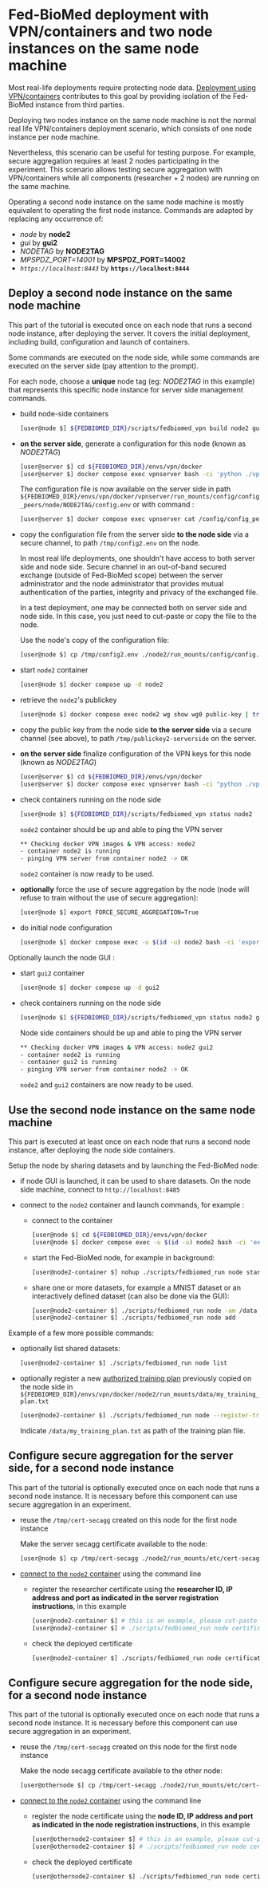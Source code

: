 # Fed-BioMed deployment with VPN/containers and two node instances on the same node machine

Most real-life deployments require protecting node data. [Deployment using VPN/containers](./deployment-vpn.md) contributes to this goal by providing isolation of the Fed-BioMed instance from third parties.

Deploying two nodes instance on the same node machine is not the normal real life VPN/containers deployment scenario, which consists of one node instance per node machine.

Nevertheless, this scenario can be useful for testing purpose. For example, secure aggregation requires at least 2 nodes participating in the experiment. This scenario allows testing secure aggregation with VPN/containers while all components (researcher + 2 nodes) are running on the same machine.

Operating a second node instance on the same node machine is mostly equivalent to operating the first node instance. Commands are adapted by replacing any occurrence of:

- *node* by **node2**
- *gui* by **gui2**
- *NODETAG* by **NODE2TAG**
- *MPSPDZ_PORT=14001* by **MPSPDZ_PORT=14002**
- *`https://localhost:8443`* by **`https://localhost:8444`**


## Deploy a second node instance on the same node machine

This part of the tutorial is executed once on each node that runs a second node instance, after deploying the server.
It covers the initial deployment, including build, configuration and launch of containers.

Some commands are executed on the node side, while some commands are executed on the server side (pay attention to the prompt).

For each node, choose a **unique** node tag (eg: *NODE2TAG* in this example) that represents this specific node instance for server side management commands.

* build node-side containers

    ```bash
    [user@node $] ${FEDBIOMED_DIR}/scripts/fedbiomed_vpn build node2 gui2
    ```

* **on the server side**, generate a configuration for this node (known as *NODE2TAG*)

    ```bash
    [user@server $] cd ${FEDBIOMED_DIR}/envs/vpn/docker
    [user@server $] docker compose exec vpnserver bash -ci 'python ./vpn/bin/configure_peer.py genconf node NODE2TAG'
    ```

    The configuration file is now available on the server side in path `${FEDBIOMED_DIR}/envs/vpn/docker/vpnserver/run_mounts/config/config_peers/node/NODE2TAG/config.env` or with command :

    ```bash
    [user@server $] docker compose exec vpnserver cat /config/config_peers/node/NODE2TAG/config.env
    ```

* copy the configuration file from the server side **to the node side** via a secure channel, to path `/tmp/config2.env` on the node.

    In most real life deployments, one shouldn't have access to both server side and node side. Secure channel in an out-of-band secured exchange (outside of Fed-BioMed scope) between the server administrator and the node administrator that provides mutual authentication of the parties, integrity and privacy of the exchanged file.

    In a test deployment, one may be connected both on server side and node side. In this case, you just need to cut-paste or copy the file to the node.

    Use the node's copy of the configuration file:

    ```bash
    [user@node $] cp /tmp/config2.env ./node2/run_mounts/config/config.env
    ```

* start `node2` container

    ```bash
    [user@node $] docker compose up -d node2
    ```

* retrieve the `node2`'s publickey

    ```bash
    [user@node $] docker compose exec node2 wg show wg0 public-key | tr -d '\r' >/tmp/publickey2-nodeside
    ```

* copy the public key from the node side **to the server side** via a secure channel (see above), to path `/tmp/publickey2-serverside` on the server.

* **on the server side** finalize configuration of the VPN keys for this node (known as *NODE2TAG*)

    ```bash
    [user@server $] cd ${FEDBIOMED_DIR}/envs/vpn/docker
    [user@server $] docker compose exec vpnserver bash -ci "python ./vpn/bin/configure_peer.py add node NODE2TAG $(cat /tmp/publickey2-serverside)"
    ```

* check containers running on the node side

    ```bash
    [user@node $] ${FEDBIOMED_DIR}/scripts/fedbiomed_vpn status node2
    ```

    `node2` container should be up and able to ping the VPN server

    ```bash
    ** Checking docker VPN images & VPN access: node2
    - container node2 is running
    - pinging VPN server from container node2 -> OK
    ```

    `node2` container is now ready to be used.

* **optionally** force the use of secure aggregation by the node (node will refuse to train without the use of secure aggregation):

    ```bash
    [user@node $] export FORCE_SECURE_AGGREGATION=True
    ```

* do initial node configuration

    ```bash
    [user@node $] docker compose exec -u $(id -u) node2 bash -ci 'export FORCE_SECURE_AGGREGATION='${FORCE_SECURE_AGGREGATION}'&& export MPSPDZ_IP=$VPN_IP && export MPSPDZ_PORT=14002 && export RESEARCHER_SERVER_HOST=10.222.0.2 && export RESEARCHER_SERVER_PORT=50051 && export PYTHONPATH=/fedbiomed && export FEDBIOMED_NO_RESET=1 && ENABLE_TRAINING_PLAN_APPROVAL=True ALLOW_DEFAULT_TRAINING_PLANS=True ./scripts/fedbiomed_run environ-node configuration create --component NODE --use-current'
    ```

Optionally launch the node GUI :

* start `gui2` container

    ```bash
    [user@node $] docker compose up -d gui2
    ```

* check containers running on the node side

    ```bash
    [user@node $] ${FEDBIOMED_DIR}/scripts/fedbiomed_vpn status node2 gui2
    ```

    Node side containers should be up and able to ping the VPN server

    ```bash
    ** Checking docker VPN images & VPN access: node2 gui2
    - container node2 is running
    - container gui2 is running
    - pinging VPN server from container node2 -> OK
    ```

    `node2` and `gui2` containers are now ready to be used.


## Use the second node instance on the same node machine

This part is executed at least once on each node that runs a second node instance, after deploying the node side containers.

Setup the node by sharing datasets and by launching the Fed-BioMed node:

* if node GUI is launched, it can be used to share datasets. On the node side machine, connect to `http://localhost:8485`

* connect to the `node2` container and launch commands, for example :

    * connect to the container

        ```bash
        [user@node $] cd ${FEDBIOMED_DIR}/envs/vpn/docker
        [user@node $] docker compose exec -u $(id -u) node2 bash -ci 'export PYTHONPATH=/fedbiomed && export FEDBIOMED_NO_RESET=1 && eval "$(conda shell.bash hook)" && conda activate fedbiomed-node && bash'
        ```

    * start the Fed-BioMed node, for example in background:

        ```bash
        [user@node2-container $] nohup ./scripts/fedbiomed_run node start >./fedbiomed_node.out &
        ```

    * share one or more datasets, for example a MNIST dataset or an interactively defined dataset (can also be done via the GUI):

        ```bash
        [user@node2-container $] ./scripts/fedbiomed_run node -am /data
        [user@node2-container $] ./scripts/fedbiomed_run node add
        ```

Example of a few more possible commands:

* optionally list shared datasets:

    ```bash
    [user@node2-container $] ./scripts/fedbiomed_run node list
    ```        

* optionally register a new [authorized training plan](../../tutorials/security/training-with-approved-training-plans.ipynb) previously copied on the node side in `${FEDBIOMED_DIR}/envs/vpn/docker/node2/run_mounts/data/my_training_plan.txt`

    ```bash
    [user@node2-container $] ./scripts/fedbiomed_run node --register-training-plan
    ```
    Indicate `/data/my_training_plan.txt` as path of the training plan file.


## Configure secure aggregation for the server side, for a second node instance

This part of the tutorial is optionally executed once on each node that runs a second node instance.
It is necessary before this component can use secure aggregation in an experiment.

* reuse the `/tmp/cert-secagg` created on this node for the first node instance

    Make the server secagg certificate available to the node:

    ```bash
    [user@node $] cp /tmp/cert-secagg ./node2/run_mounts/etc/cert-secagg
    ```

* [connect to the `node2` container](#use-the-second-node-instance-on-the-same-node-machine) using the command line

    * register the researcher certificate using the **researcher ID, IP address and port as indicated in the server registration instructions**, in this example

        ```bash
        [user@node2-container $] # this is an example, please cut-paste from your registration instructions
        [user@node2-container $] # ./scripts/fedbiomed_run node certificate register -pk ./etc/cert-secagg -pi researcher_2bd34852-830b-48f0-9f58-613f3e643d42  --ip 10.222.0.2 --port 14000
        ```

    * check the deployed certificate

        ```bash
        [user@node2-container $] ./scripts/fedbiomed_run node certificate list
        ```


## Configure secure aggregation for the node side, for a second node instance

This part of the tutorial is optionally executed once on each node that runs a second node instance.
It is necessary before this component can use secure aggregation in an experiment.

* reuse the `/tmp/cert-secagg` created on this node for the first node instance

    Make the node secagg certificate available to the other node:

    ```bash
    [user@othernode $] cp /tmp/cert-secagg ./node2/run_mounts/etc/cert-secagg
    ```

* [connect to the `node2` container](#use-the-second-node-instance-on-the-same-node-machine) using the command line

    * register the node certificate using the **node ID, IP address and port as indicated in the node registration instructions**, in this example

        ```bash
        [user@othernode2-container $] # this is an example, please cut-paste from your registration instructions
        [user@othernode2-container $] # ./scripts/fedbiomed_run node certificate register -pk ./etc/cert-secagg -pi node_964bdca9-809d-49b8-a9c4-8ba3d108c1ae  --ip 10.221.0.2 --port 14001
        ```

    * check the deployed certificate

        ```bash
        [user@othernode2-container $] ./scripts/fedbiomed_run node certificate list
        ```
